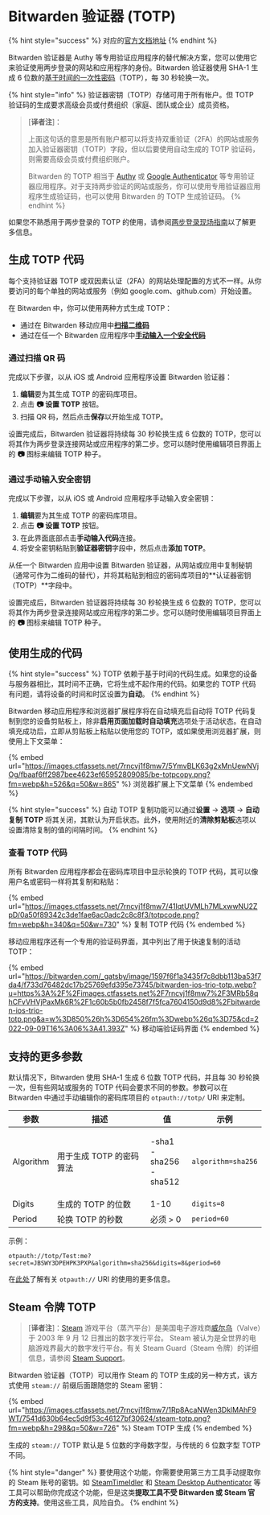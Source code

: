 # Bitwarden 验证器 (TOTP)

{% hint style="success" %}
对应的[官方文档地址](https://bitwarden.com/help/article/authenticator-keys/)
{% endhint %}

Bitwarden 验证器是 Authy 等专用验证应用程序的替代解决方案，您可以使用它来验证使用两步登录的网站和应用程序的身份。Bitwarden 验证器使用 SHA-1 生成 6 位数的[基于时间的一次性密码](https://en.wikipedia.org/wiki/Time-based\_One-time\_Password\_algorithm)（TOTP），每 30 秒轮换一次。

{% hint style="info" %}
验证器密钥（TOTP）存储可用于所有帐户。但 TOTP 验证码的生成要求高级会员或付费组织（家庭、团队或企业）成员资格。

> \[**译者注**]：
>
> 上面这句话的意思是所有账户都可以将支持双重验证（2FA）的网站或服务加入验证器密钥（TOTP）字段，但以后要使用自动生成的 TOTP 验证码，则需要高级会员或付费组织账户。
>
> Bitwarden 的 TOTP 相当于 [Authy](https://authy.com/) 或 [Google Authenticator](https://support.google.com/accounts/answer/1066447?hl=en) 等专用验证器应用程序。对于支持两步验证的网站或服务，你可以使用专用验证器应用程序生成验证码，也可以使用 Bitwarden 的 TOTP 生成验证码。
{% endhint %}

如果您不熟悉用于两步登录的 TOTP 的使用，请参阅[两步登录现场指南](../two-step-login/field-guide-for-two-step-login.md)以了解更多信息。

## 生成 TOTP 代码 <a href="#generate-totp-codes" id="generate-totp-codes"></a>

每个支持验证器 TOTP 或双因素认证（2FA）的网站处理配置的方式不一样。从你要访问的每个单独的网站或服务（例如 google.com、github.com）开始设置。

在 Bitwarden 中，你可以使用两种方式生成 TOTP：

* 通过在 Bitwarden 移动应用中[**扫描二维码**](totp.md#scan-a-qr-code)
* 通过在任一个 Bitwarden 应用程序中[**手动输入一个安全代码**](totp.md#manually-enter-a-secret)

### 通过扫描 QR 码 <a href="#scan-a-qr-code" id="scan-a-qr-code"></a>

完成以下步骤，以从 iOS 或 Android 应用程序设置 Bitwarden 验证器：

1. **编辑**要为其生成 TOTP 的密码库项目。
2. 点击 **📷 设置 TOTP** 按钮。
3. 扫描 QR 码，然后点击**保存**以开始生成 TOTP。

设置完成后，Bitwarden 验证器将持续每 30 秒轮换生成 6 位数的 TOTP，您可以将其作为两步登录连接网站或应用程序的第二步。您可以随时使用编辑项目界面上的 **📷** 图标来编辑 TOTP 种子。

### 通过手动输入安全密钥 <a href="#manually-enter-a-secret" id="manually-enter-a-secret"></a>

完成以下步骤，以从 iOS 或 Android 应用程序手动输入安全密钥：

1. **编辑**要为其生成 TOTP 的密码库项目。
2. 点击 **📷 设置 TOTP** 按钮。
3. 在此界面底部点击**手动输入代码**连接。
4. 将安全密钥粘贴到**验证器密钥**字段中，然后点击**添加 TOTP**。

从任一个 Bitwarden 应用中设置 Bitwarden 验证器，从网站或应用中复制秘钥（通常可作为二维码的替代），并将其粘贴到相应的密码库项目的**认证器密钥（TOTP）**字段中。

设置完成后，Bitwarden 验证器将持续每 30 秒轮换生成 6 位数的 TOTP，您可以将其作为两步登录连接网站或应用程序的第二步。您可以随时使用编辑项目界面上的 **📷** 图标来编辑 TOTP 种子。

## 使用生成的代码 <a href="#use-generated-codes" id="use-generated-codes"></a>

{% hint style="success" %}
TOTP 依赖于基于时间的代码生成。如果您的设备与服务器相比，其时间不正确，它将生成不起作用的代码。如果您的 TOTP 代码有问题，请将设备的时间和时区设置为**自动**。
{% endhint %}

Bitwarden 移动应用程序和浏览器扩展程序将在自动填充后自动将 TOTP 代码复制到您的设备剪贴板上，除非**启用页面加载时自动填充**选项处于活动状态。在自动填充成功后，立即从剪贴板上粘贴以使用您的 TOTP，或如果使用浏览器扩展，则使用上下文菜单：

{% embed url="https://images.ctfassets.net/7rncvj1f8mw7/5YmvBLK63g2xMnUewNVjOg/fbaaf6ff2987bee4623ef65952809085/be-totpcopy.png?fm=webp&h=526&q=50&w=865" %}
浏览器扩展上下文菜单
{% endembed %}

{% hint style="success" %}
自动 TOTP 复制功能可以通过**设置** → **选项** → **自动复制 TOTP** 将其关闭，其默认为开启状态。此外，使用附近的**清除剪贴板**选项以设置清除复制的值的间隔时间。
{% endhint %}

### 查看 TOTP 代码 <a href="#viewing-totp-codes" id="viewing-totp-codes"></a>

所有 Bitwarden 应用程序都会在密码库项目中显示轮换的 TOTP 代码，其可以像用户名或密码一样将其复制和粘贴：

{% embed url="https://images.ctfassets.net/7rncvj1f8mw7/41IqtUVMLh7MLxwwNU2ZpD/0a50f89342c3de1fae6ac0adc2c8c8f3/totpcode.png?fm=webp&h=340&q=50&w=730" %}
复制 TOTP 代码
{% endembed %}

移动应用程序还有一个专用的验证码界面，其中列出了用于快速复制的活动 TOTP：

{% embed url="https://bitwarden.com/_gatsby/image/1597f6f1a3435f7c8dbb113ba53f7da4/f733d76482dc17b25769efd395e73745/bitwarden-ios-trio-totp.webp?u=https%3A%2F%2Fimages.ctfassets.net%2F7rncvj1f8mw7%2F3MRb58qhCFvVHVjPaxMk6R%2F1c60b5b0fb2458f7f5fca7604150d9d8%2Fbitwarden-ios-trio-totp.png&a=w%3D850%26h%3D654%26fm%3Dwebp%26q%3D75&cd=2022-09-09T16%3A06%3A41.393Z" %}
移动端验证码界面
{% endembed %}

## 支持的更多参数 <a href="#support-for-more-parameters" id="support-for-more-parameters"></a>

默认情况下，Bitwarden 使用 SHA-1 生成 6 位数 TOTP 代码，并且每 30 秒轮换一次，但有些网站或服务的 TOTP 代码会要求不同的参数。参数可以在 Bitwarden 中通过手动编辑你的密码库项目的 `otpauth://totp/` URI 来定制。

| 参数        | 描述              | 值                                  | 示例                 |
| --------- | --------------- | ---------------------------------- | ------------------ |
| Algorithm | 用于生成 TOTP 的密码算法 | <p>-sha1<br>-sha256<br>-sha512</p> | `algorithm=sha256` |
| Digits    | 生成的 TOTP 的位数    | 1-10                               | `digits=8`         |
| Period    | 轮换 TOTP 的秒数     | 必须 > 0                             | `period=60`        |

示例：

```
otpauth://totp/Test:me?secret=JBSWY3DPEHPK3PXP&algorithm=sha256&digits=8&period=60
```

在[此处](https://github.com/google/google-authenticator/wiki/Key-Uri-Format)了解有关 `otpauth://` URI 的使用的更多信息。

## Steam 令牌 TOTP

> \[**译者注**]：[Steam](https://store.steampowered.com/) 游戏平台（蒸汽平台）是美国电子游戏商[威尔乌](https://www.valvesoftware.com/)（Valve）于 2003 年 9 月 12 日推出的数字发行平台。 Steam 被认为是全世界的电脑游戏界最大的数字发行平台。有关 Steam Guard（Steam 令牌）的详细信息，请参阅 [Steam Support](https://support.steampowered.com/kb\_article.php?ref=4020-ALZM-5519\&l=simplified%20chinese)。

Bitwarden 验证器（TOTP）可以用作 Steam 的 TOTP 生成的另一种方式，该方式使用 `steam://` 前缀后面跟随您的 Steam 密钥：

{% embed url="https://images.ctfassets.net/7rncvj1f8mw7/1Rp8AcaNWen3DklMAhF9WT/7541d630b64ec5d9f53c46127bf30624/steam-totp.png?fm=webp&h=298&q=50&w=726" %}
Steam TOTP 生成
{% endembed %}

生成的 `steam://` TOTP 默认是 5 位数的字母数字型，与传统的 6 位数字型 TOTP 不同。

{% hint style="danger" %}
要使用这个功能，你需要使用第三方工具手动提取你的 Steam 账号的密钥。如 [SteamTimeIdler](https://github.com/SteamTimeIdler/stidler/wiki/Getting-your-'shared\_secret'-code-for-use-with-Auto-Restarter-on-Mobile-Authentication#getting-shared-secret-from-ios-windows) 和 [Steam Desktop Authenticator](https://github.com/Jessecar96/SteamDesktopAuthenticator) 等工具可以帮助你完成这个功能，但是这类**提取工具不受 Bitwarden 或 Steam 官方的支持**。使用这些工具，风险自负。
{% endhint %}
